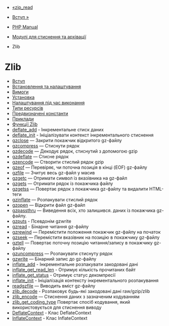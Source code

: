 - [«zip_read](function.zip-read.md)
- [Вступ »](intro.zlib.md)

- [PHP Manual](index.md)
- [Модулі для стиснення та архівації](refs.compression.md)
- Zlib

# Zlib

- [Вступ](intro.zlib.md)
- [Встановлення та налаштування](zlib.setup.md)
- [Вимоги](zlib.requirements.md)
- [Установка](zlib.installation.md)
- [Налаштування під час виконання](zlib.configuration.md)
- [Типи ресурсів](zlib.resources.md)
- [Предвизначені константи](zlib.constants.md)
- [Приклади](zlib.examples.md)
- [Функції Zlib](ref.zlib.md)
- [deflate_add](function.deflate-add.md) - Інкрементальне
стиск даних
- [deflate_init](function.deflate-init.md) - Ініціалізувати
контекст інкрементального стиснення
- [gzclose](function.gzclose.md) — Закрити покажчик відкритого
gz-файлу
- [gzcompress](function.gzcompress.md) — Стиснути рядок
- [gzdecode](function.gzdecode.md) — Декодує рядок, стиснутий з
допомогою gzip
- [gzdeflate](function.gzdeflate.md) — Стисне рядок
- [gzencode](function.gzencode.md) — Створити стислий рядок gzip
- [gzeof](function.gzeof.md) — Перевіряє, чи поточна
позиція в кінці (EOF) gz-файлу
- [gzfile](function.gzfile.md) — Зчитує весь gz-файл у масив
- [gzgetc](function.gzgetc.md) — Отримати символ із вказівника на
gz-файл
- [gzgets](function.gzgets.md) — Отримати рядок із покажчика
файлу
- [gzgetss](function.gzgetss.md) — Повертає рядок з
покажчика gz-файлу та видалити HTML-теги
- [gzinflate](function.gzinflate.md) — Розпакувати стислий рядок
- [gzopen](function.gzopen.md) — Відкрити файл gz-файл
- [gzpassthru](function.gzpassthru.md) — Виведення всіх, хто залишився.
даних із покажчика gz-файлу.
- [gzputs](function.gzputs.md) - Псевдонім gzwrite
- [gzread](function.gzread.md) - Бінарне читання gz-файлу
- [gzrewind](function.gzrewind.md) — Перемістити положення
покажчик gz-файлу на початок
- [gzseek](function.gzseek.md) — Перемістити вказівник на
позицію в покажчику gz-файлу
- [gztell](function.gztell.md) — Повертає поточну позицію
читання/запису в покажчику gz-файлу
- [gzuncompress](function.gzuncompress.md) — Розпакувати стиснуту
рядок
- [gzwrite](function.gzwrite.md) — Бінарний запис до gz-файлу
- [inflate_add](function.inflate-add.md) - Інкрементальне
розпакувати закодовані дані
- [inflate_get_read_len](function.inflate-get-read-len.md) -
Отримує кількість прочитаних байт
- [inflate_get_status](function.inflate-get-status.md) -
Отримує статус декомпресії
- [inflate_init](function.inflate-init.md) - Ініціалізація
контексту інкрементального розпакування
- [readgzfile](function.readgzfile.md) — Виводить вміст
gz-файлу
- [zlib_decode](function.zlib-decode.md) - Розпаковує будь-які
закодовані дані raw/gzip/zlib
- [zlib_encode](function.zlib-encode.md) — Стиснення даних з
зазначеним кодуванням
- [zlib_get_coding_type](function.zlib-get-coding-type.md)
Повертає спосіб кодування, який використовується для стиснення виводу
- [DeflateContext](class.deflatecontext.md) - Клас DeflateContext
- [InflateContext](class.inflatecontext.md) - Клас InflateContext
